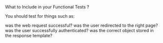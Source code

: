 What to Include in your Functional Tests ?

You should test for things such as:

was the web request successful?
was the user redirected to the right page?
was the user successfully authenticated?
was the correct object stored in the response template?
